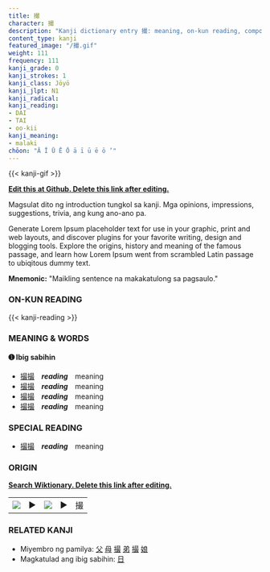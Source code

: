 ```yaml
---
title: 撮
character: 撮
description: "Kanji dictionary entry 撮: meaning, on-kun reading, compounds, origin, related kanji"
content_type: kanji
featured_image: "/撮.gif"
weight: 111
frequency: 111
kanji_grade: 0
kanji_strokes: 1
kanji_class: Jōyō
kanji_jlpt: N1
kanji_radical: 
kanji_reading: 
- DAI
- TAI
- oo-kii
kanji_meaning:
- malaki
chōon: "Ā Ī Ū Ē Ō ā ī ū ē ō ’"
---
```

[//]: # (Don't edit the line below. Kanji animated GIF code is automatically generated.)
{{< kanji-gif >}}

[//]: # (Edit below this line.)

**[Edit this at Github. Delete this link after editing.](https://github.com/tim0g/tim/tree/main/content/kanji/撮/index.md)**

Magsulat dito ng introduction tungkol sa kanji. Mga opinions, impressions, suggestions, trivia, ang kung ano-ano pa.

Generate Lorem Ipsum placeholder text for use in your graphic, print and web layouts, and discover plugins for your favorite writing, design and blogging tools. Explore the origins, history and meaning of the famous passage, and learn how Lorem Ipsum went from scrambled Latin passage to ubiqitous dummy text.
 
**Mnemonic:** "Maikling sentence na makakatulong sa pagsaulo."

### ON-KUN READING

[//]: # (Don't edit the line below. ON-KUN READING code is automatically generated.)
{{< kanji-reading >}}

### MEANING & WORDS

#### ➊ **Ibig sabihin**
  - [撮](../撮)[撮](../撮)　***reading***　meaning
  - [撮](../撮)[撮](../撮)　***reading***　meaning
  - [撮](../撮)[撮](../撮)　***reading***　meaning
  - [撮](../撮)[撮](../撮)　***reading***　meaning

### SPECIAL READING
  - [撮](../撮)[撮](../撮)　***reading***　meaning

### ORIGIN

**[Search Wiktionary. Delete this link after editing.](https://wiktionary.org/wiki/撮)**
<table class="kanji-table"><tr><td>
<img src="60px-撮-bronze.svg.png">
</td><td>▶</td><td>
<img src="60px-撮-oracle.svg.png">
</td><td>▶</td>
<td class="kanji-origin">撮</td>
</tr></table>

### RELATED KANJI
- Miyembro ng pamilya: [父](../父) [母](../母) [撮](../撮) [弟](../弟) [撮](../撮) [娘](../娘)
- Magkatulad ang ibig sabihin: [日](../日)
